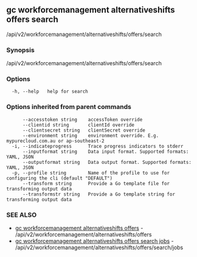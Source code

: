 ## gc workforcemanagement alternativeshifts offers search

/api/v2/workforcemanagement/alternativeshifts/offers/search

### Synopsis

/api/v2/workforcemanagement/alternativeshifts/offers/search

### Options

```
  -h, --help   help for search
```

### Options inherited from parent commands

```
      --accesstoken string    accessToken override
      --clientid string       clientId override
      --clientsecret string   clientSecret override
      --environment string    environment override. E.g. mypurecloud.com.au or ap-southeast-2
  -i, --indicateprogress      Trace progress indicators to stderr
      --inputformat string    Data input format. Supported formats: YAML, JSON
      --outputformat string   Data output format. Supported formats: YAML, JSON
  -p, --profile string        Name of the profile to use for configuring the cli (default "DEFAULT")
      --transform string      Provide a Go template file for transforming output data
      --transformstr string   Provide a Go template string for transforming output data
```

### SEE ALSO

* [gc workforcemanagement alternativeshifts offers](gc_workforcemanagement_alternativeshifts_offers.html)	 - /api/v2/workforcemanagement/alternativeshifts/offers
* [gc workforcemanagement alternativeshifts offers search jobs](gc_workforcemanagement_alternativeshifts_offers_search_jobs.html)	 - /api/v2/workforcemanagement/alternativeshifts/offers/search/jobs


